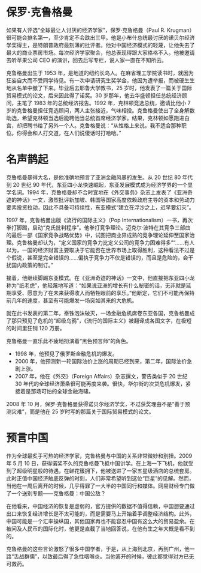 # 保罗·克鲁格曼

如果有人评选“全球最让人讨厌的经济学家”，保罗·克鲁格曼（Paul R. Krugman）很可能会排名第一，至少肯定不会跌出三甲。他是小布什总统最讨厌的诺贝尔经济学奖得主，是特朗普政府最刻薄的批评者。他对中国经济模式的轻蔑，让他失去了最大的商业票房市场。每次经济学家聚会，他总表现得跟大家格格不入。他被邀请去听苹果公司 CEO 的演讲，回去后写专栏，说人家一直在不知所云。

克鲁格曼出生于 1953 年，是地道的纽约长岛人。在麻省理工学院读书时，就因为狂妄自大而不受同学待见。有一次申请研究生奖学金，他因为遭举报，而被硬生生地从名单中撤了下来。毕业后去耶鲁大学教书，25 岁时，他发表了一篇关于国际贸易模式的论文，后来因此得了诺奖。30 岁那年，他去华盛顿担任总统经济顾问，主笔了 1983 年的总统经济报告。1992 年，克林顿竞选总统，邀请比他小 7 岁的克鲁格曼担任竞选顾问，两人主张接近，气味相投。克鲁格曼使出了全身解数助选，希望克林顿当选后能聘他当总统首席经济学家。结果，克林顿如愿跑进白宫，却把聘书给了另外一个人。克鲁格曼说：“从性格上来说。我不适合那种职位。你得会和人打交道，在人们说傻话时打哈哈。”

# 名声鹊起

克鲁格曼暴得大名，是他准确地预言了亚洲金融风暴的发生。从 20 世纪 80 年代到 20 世纪 90 年代，东亚四小龙快速崛起，东亚发展模式成为经济学界的一个显学名词。1994 年，克鲁格曼却不合时宜地在《外交事务》杂志上发表了《亚洲奇迹的神话》一文，激烈批评新加坡、韩国等国家高度依赖政府主导的资本和劳动力要素投资拉动，因此不具备可持续性，东亚模式“建立在浮沙之上，迟早要幻灭”。

1997 年，克鲁格曼出版《流行的国际主义》（Pop Internationalism）一书，再次拳打脚踢，启动“克氏批判程序”。他拳打竞争理论。迈克尔·波特在其竞争三部曲的最后一部《国家竞争战略优势》中，试图把商业界成熟的竞争理论延伸至国家治理。克鲁格曼却认为，“定义国家的竞争力比定义公司的竞争力困难得多”“……有人以为，一国的经济财富主要取决于它能否在世界市场上取得胜利，这种看法不过是个假说，甚至是完全错误的……偏执于竞争力不仅是错误的，而且是危险的，会干扰国内政策的制订。”

接着，他继续脚踢东亚模式。在《亚洲奇迹的神话》一文中，他直接把东亚四小龙称为“纸老虎”，他轻蔑地写道：“如果说亚洲的增长有什么秘密的话，无非就是延期享受、愿意为了在未来获得收入而牺牲眼前的享乐。”他断定，它们不可能再保持前几年的速度，甚至有可能爆发一场突如其来的大危机。

就在此书发表的第二年，泰铢泡沫破灭，一场金融危机席卷东亚各国，克鲁格曼成了那只预见了危机的“超级乌鸦”，《流行的国际主义》被翻译成各国文字，在极短的时间里狂销 120 万册。

克鲁格曼一直乐此不疲地扮演着“黑色预言师”的角色。

- 1998 年，他预见了俄罗斯金融危机的爆发。
- 2000 年，他预测新一轮国际油价上涨的周期已经到来，第二年，国际油价急剧上涨。
- 2007 年，他在《外交》（Foreign Affairs）杂志撰文，警告类似于 20 世纪 30 年代的全球经济萧条很可能再度来袭。很快，华尔街的次贷危机爆发，紧接着是那场可怕的全球金融海啸。

2008 年 10 月，保罗·克鲁格曼获得诺贝尔经济学奖，不过获奖理由不是“善于预测灾难”，而是他在 25 岁时写的那篇关于国际贸易模式的论文。

# 预言中国

作为全球最炙手可热的经济学家，克鲁格曼与中国的关系非常微妙和别扭。2009 年 5 月 10 日，获得诺奖不久的克鲁格曼飞抵中国讲学。在上海一下飞机，他就受到了超级明星般的待遇，在鲜花簇拥下，他被送进了一家五星级酒店的总统套房。此时正值中国经济触底反弹的时刻，人们非常希望听到这位“巨星”的见解。然而，当他在一周后离开的时候，几乎得罪了一大半的中国同行和媒体。网易财经专门做了一个送别专题——克鲁格曼：中国公敌？

在他看来，中国经济的恢复是虚弱的，官方提供的数据不值得信赖，中国想要通过出口来恢复经济增长是不太可能的，而是需要马上开始着手调整经济结构。此外，中国可能是一个汇率操纵国，其他国家再也不能容忍中国有这么大的贸易盈余。在被问及人民币的国际化时，他更是直截了当地回答说，在他有生之年大概是看不到的。

克鲁格曼的这些言论激怒了很多中国学者，于是，从上海到北京，再到广州，他一路“舌战群儒”，以致最后得了急性咽喉炎。当他离开的时候，彼此都觉得对方已无可救药。
